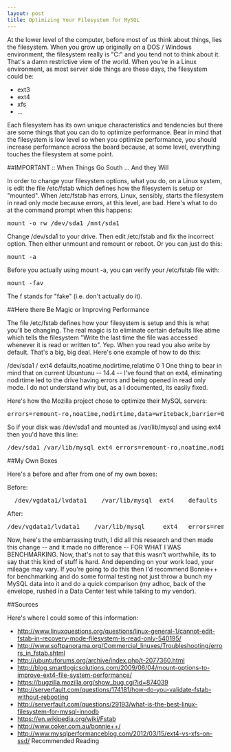 ```yaml
---
layout: post
title: Optimizing Your Filesystem for MySQL
---
```

At the lower level of the computer, before most of us think about things, lies the filesystem.  When you grow up originally on a DOS / Windows environment, the filesystem really is "C:\" and you tend not to think about it.  That's a damn restrictive view of the world.  When you're in a Linux environment, as most server side things are these days, the filesystem could be:

* ext3
* ext4
* xfs
* ...

Each filesystem has its own unique characteristics and tendencies but there are some things that you can do to optimize performance.  Bear in mind that the filesystem is low level so when you optimize performance, you should increase performance across the board because, at some level, everything touches the filesystem at some point.

##IMPORTANT :: When Things Go South … And they Will

In order to change your filesystem options, what you do, on a Linux system, is edit the file /etc/fstab which defines how the filesystem is setup or "mounted".  When /etc/fstab has errors, Linux, sensibly, starts the filesystem in read only mode because errors, at this level, are bad.  Here's what to do at the command prompt when this happens:

<pre>
mount -o rw /dev/sda1 /mnt/sda1  
</pre>

Change /dev/sda1 to your drive.  Then edit /etc/fstab and fix the incorrect option.  Then either unmount and remount or reboot.  Or you can just do this:

<pre>
mount -a
</pre>

Before you actually using mount -a, you can verify your /etc/fstab file with:

<pre>
mount -fav
</pre>

The f stands for "fake" (i.e. don't actually do it).

##Here there Be Magic or Improving Performance

The file /etc/fstab defines how your filesystem is setup and this is what you'll be changing.  The real magic is to eliminate certain defaults like atime which tells the filesystem "Write the last time the file was accessed whenever it is read or written to".  Yep.  When you read you also write by default.  That's a big, big deal.  Here's one example of how to do this:

/dev/sda1 / ext4 defaults,noatime,nodirtime,relatime 0 1
One thing to bear in mind that on current Ubuntunu -- 14.4 -- I've found that on ext4, eliminating nodirtime led to the drive having errors and being opened in read only mode.  I do not understand why but, as a I documented, its easily fixed.

Here's how the Mozilla project chose to optimize their MySQL servers:

<pre>
errors=remount-ro,noatime,nodirtime,data=writeback,barrier=0,nobh,dioread_nolock 0 1
</pre>

So if your disk was /dev/sda1 and mounted as /var/lib/mysql and using ext4 then you'd have this line:

<pre>
/dev/sda1 /var/lib/mysql ext4 errors=remount-ro,noatime,nodirtime,data=writeback,barrier=0,nobh,dioread_nolock 0 1 
</pre>

##My Own Boxes

Here's a before and after from one of my own boxes:

Before:

<pre>
  /dev/vgdata1/lvdata1    /var/lib/mysql  ext4    defaults        0       1
</pre>
After:

<pre>
/dev/vgdata1/lvdata1    /var/lib/mysql     ext4   errors=remount-ro,noatime,data=writeback,barrier=0,nobh,dioread_nolock 0 1
</pre>

Now, here's the embarrassing truth, I did all this research and then made this change -- and it made no difference -- FOR WHAT I WAS BENCHMARKING.  Now, that's not to say that this wasn't worthwhile, its to say that this kind of stuff is hard.  And depending on your work load, your mileage may vary.  If you're going to do this then I'd recommend Bonnie++ for benchmarking and do some formal testing not just throw a bunch my MySQL data into it and do a quick comparison (my adhoc, back of the envelope, rushed in a Data Center test while talking to my vendor).

##Sources

Here's where I could some of this information:

* http://www.linuxquestions.org/questions/linux-general-1/cannot-edit-fstab-in-recovery-mode-filesystem-is-read-only-540195/
* http://www.softpanorama.org/Commercial_linuxes/Troubleshooting/errors_in_fstab.shtml
* http://ubuntuforums.org/archive/index.php/t-2077360.html
* http://blog.smartlogicsolutions.com/2009/06/04/mount-options-to-improve-ext4-file-system-performance/
* https://bugzilla.mozilla.org/show_bug.cgi?id=874039
* http://serverfault.com/questions/174181/how-do-you-validate-fstab-without-rebooting
* http://serverfault.com/questions/29193/what-is-the-best-linux-filesystem-for-mysql-innodb
* https://en.wikipedia.org/wiki/Fstab
* http://www.coker.com.au/bonnie++/
* http://www.mysqlperformanceblog.com/2012/03/15/ext4-vs-xfs-on-ssd/  Recommended Reading
 

 

 
